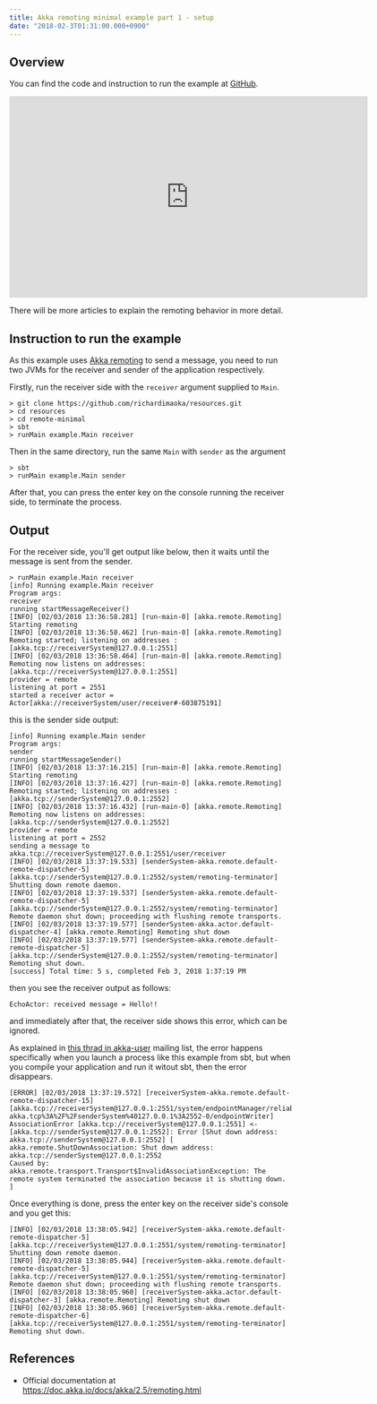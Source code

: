 ```yaml
---
title: Akka remoting minimal example part 1 - setup
date: "2018-02-3T01:31:00.000+0900"
---
```


## Overview

You can find the code and instruction to run the example at [GitHub](https://github.com/richardimaoka/resources/tree/master/remote-minimal).

<iframe width="640" height="360" src="https://www.youtube.com/embed/YYGQYSpoBhE" frameborder="0" allow="autoplay; encrypted-media" allowfullscreen></iframe>

There will be more articles to explain the remoting behavior in more detail.

## Instruction to run the example

As this example uses [Akka remoting](https://doc.akka.io/docs/akka/2.5/remoting.html) to send a message,
you need to run two JVMs for the receiver and sender of the application respectively.

Firstly, run the receiver side with the `receiver` argument supplied to `Main`.

```
> git clone https://github.com/richardimaoka/resources.git
> cd resources
> cd remote-minimal
> sbt
> runMain example.Main receiver
```

Then in the same directory, run the same `Main` with `sender` as the argument

```
> sbt
> runMain example.Main sender
```

After that, you can press the enter key on the console running the receiver side, to terminate the process.

## Output 

For the receiver side, you'll get output like below, then it waits until the message is sent from the sender.

```
> runMain example.Main receiver
[info] Running example.Main receiver
Program args:
receiver
running startMessageReceiver()
[INFO] [02/03/2018 13:36:58.281] [run-main-0] [akka.remote.Remoting] Starting remoting
[INFO] [02/03/2018 13:36:58.462] [run-main-0] [akka.remote.Remoting] Remoting started; listening on addresses :[akka.tcp://receiverSystem@127.0.0.1:2551]
[INFO] [02/03/2018 13:36:58.464] [run-main-0] [akka.remote.Remoting] Remoting now listens on addresses: [akka.tcp://receiverSystem@127.0.0.1:2551]
provider = remote
listening at port = 2551
started a receiver actor = Actor[akka://receiverSystem/user/receiver#-603875191]
```

this is the sender side output:

```
[info] Running example.Main sender
Program args:
sender
running startMessageSender()
[INFO] [02/03/2018 13:37:16.215] [run-main-0] [akka.remote.Remoting] Starting remoting
[INFO] [02/03/2018 13:37:16.427] [run-main-0] [akka.remote.Remoting] Remoting started; listening on addresses :[akka.tcp://senderSystem@127.0.0.1:2552]
[INFO] [02/03/2018 13:37:16.432] [run-main-0] [akka.remote.Remoting] Remoting now listens on addresses: [akka.tcp://senderSystem@127.0.0.1:2552]
provider = remote
listening at port = 2552
sending a message to akka.tcp://receiverSystem@127.0.0.1:2551/user/receiver
[INFO] [02/03/2018 13:37:19.533] [senderSystem-akka.remote.default-remote-dispatcher-5] [akka.tcp://senderSystem@127.0.0.1:2552/system/remoting-terminator] Shutting down remote daemon.
[INFO] [02/03/2018 13:37:19.537] [senderSystem-akka.remote.default-remote-dispatcher-5] [akka.tcp://senderSystem@127.0.0.1:2552/system/remoting-terminator] Remote daemon shut down; proceeding with flushing remote transports.
[INFO] [02/03/2018 13:37:19.577] [senderSystem-akka.actor.default-dispatcher-4] [akka.remote.Remoting] Remoting shut down
[INFO] [02/03/2018 13:37:19.577] [senderSystem-akka.remote.default-remote-dispatcher-5] [akka.tcp://senderSystem@127.0.0.1:2552/system/remoting-terminator] Remoting shut down.
[success] Total time: 5 s, completed Feb 3, 2018 1:37:19 PM
```

then you see the receiver output as follows:

```
EchoActor: received message = Hello!!
```

and immediately after that, the receiver side shows this error, which can be ignored.

As explained in [this thrad in akka-user](https://groups.google.com/forum/#!topic/akka-user/eerWNwRQ7o0) mailing list, the error happens specifically when you launch a process like this example from sbt, but when you compile your application and run it witout sbt, then the error disappears.

```
[ERROR] [02/03/2018 13:37:19.572] [receiverSystem-akka.remote.default-remote-dispatcher-15] [akka.tcp://receiverSystem@127.0.0.1:2551/system/endpointManager/reliableEndpointWriter-akka.tcp%3A%2F%2FsenderSystem%40127.0.0.1%3A2552-0/endpointWriter] AssociationError [akka.tcp://receiverSystem@127.0.0.1:2551] <- [akka.tcp://senderSystem@127.0.0.1:2552]: Error [Shut down address: akka.tcp://senderSystem@127.0.0.1:2552] [
akka.remote.ShutDownAssociation: Shut down address: akka.tcp://senderSystem@127.0.0.1:2552
Caused by: akka.remote.transport.Transport$InvalidAssociationException: The remote system terminated the association because it is shutting down.
]
```

Once everything is done, press the enter key on the receiver side's console and you get this:

```
[INFO] [02/03/2018 13:38:05.942] [receiverSystem-akka.remote.default-remote-dispatcher-5] [akka.tcp://receiverSystem@127.0.0.1:2551/system/remoting-terminator] Shutting down remote daemon.
[INFO] [02/03/2018 13:38:05.944] [receiverSystem-akka.remote.default-remote-dispatcher-5] [akka.tcp://receiverSystem@127.0.0.1:2551/system/remoting-terminator] Remote daemon shut down; proceeding with flushing remote transports.
[INFO] [02/03/2018 13:38:05.960] [receiverSystem-akka.actor.default-dispatcher-3] [akka.remote.Remoting] Remoting shut down
[INFO] [02/03/2018 13:38:05.960] [receiverSystem-akka.remote.default-remote-dispatcher-6] [akka.tcp://receiverSystem@127.0.0.1:2551/system/remoting-terminator] Remoting shut down.
````


## References 

- Official documentation at https://doc.akka.io/docs/akka/2.5/remoting.html